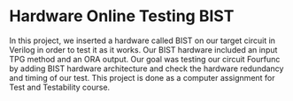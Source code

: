 # Hardware Online Testing BIST
In this project, we inserted a hardware called BIST on our target circuit in Verilog in order to test it as it works. Our BIST hardware included an input TPG method and an ORA output. Our goal was testing our circuit Fourfunc by adding BIST hardware architecture and check the hardware redundancy and timing of our test.
This project is done as a computer assignment for Test and Testability course.
